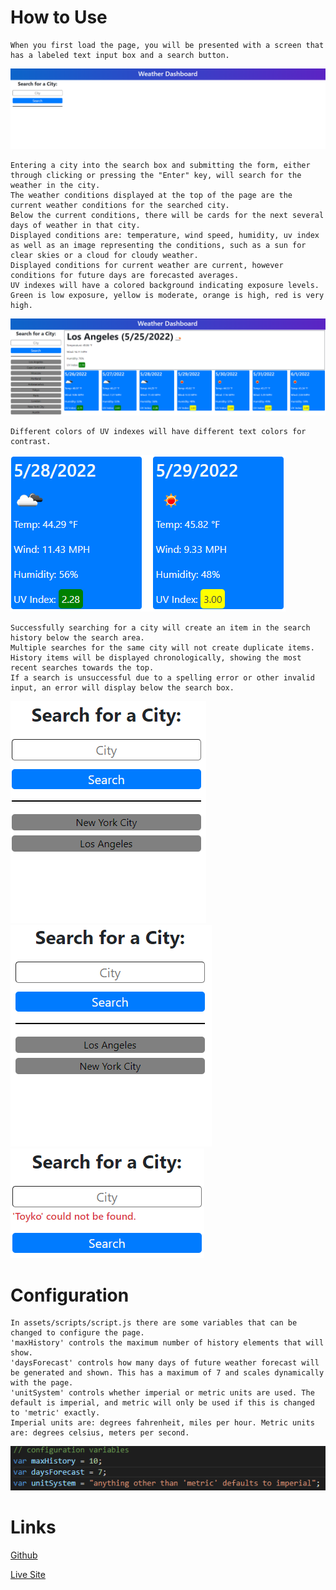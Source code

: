 # How to Use

```
When you first load the page, you will be presented with a screen that has a labeled text input box and a search button.
```
![A fresh starting page.](assets/images/blank.png)
```
Entering a city into the search box and submitting the form, either through clicking or pressing the "Enter" key, will search for the weather in the city.
The weather conditions displayed at the top of the page are the current weather conditions for the searched city.
Below the current conditions, there will be cards for the next several days of weather in that city.
Displayed conditions are: temperature, wind speed, humidity, uv index as well as an image representing the conditions, such as a sun for clear skies or a cloud for cloudy weather.
Displayed conditions for current weather are current, however conditions for future days are forecasted averages.
UV indexes will have a colored background indicating exposure levels. Green is low exposure, yellow is moderate, orange is high, red is very high.
```
![A used page with all elements shown.](assets/images/fullboard.png)
```
Different colors of UV indexes will have different text colors for contrast.
```
![Two cards with differing UV index colors.](assets/images/twocards.png)
```
Successfully searching for a city will create an item in the search history below the search area.
Multiple searches for the same city will not create duplicate items.
History items will be displayed chronologically, showing the most recent searches towards the top.
If a search is unsuccessful due to a spelling error or other invalid input, an error will display below the search box.
```
![Two cities having been searched.](assets/images/twosearched.png) ![Two cities again searched indicating non-repeating search history.](assets/images/nonrepeatinghistory.png) ![An error displayed when a user mispelled a city name.](assets/images/searcherror.png)

# Configuration

```
In assets/scripts/script.js there are some variables that can be changed to configure the page.
'maxHistory' controls the maximum number of history elements that will show.
'daysForecast' controls how many days of future weather forecast will be generated and shown. This has a maximum of 7 and scales dynamically with the page.
'unitSystem' controls whether imperial or metric units are used. The default is imperial, and metric will only be used if this is changed to 'metric' exactly.
Imperial units are: degrees fahrenheit, miles per hour. Metric units are: degrees celsius, meters per second.
```
![The configuration variables.](assets/images/config.png)

# Links

[Github](https://github.com/tperschon/weatherboard)

[Live Site](https://tperschon.github.io/weatherboard/)